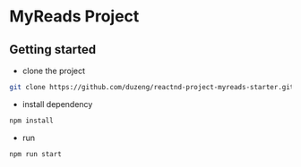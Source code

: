 # MyReads Project

## Getting started
 
+ clone the project
```bash
git clone https://github.com/duzeng/reactnd-project-myreads-starter.git
```
+ install dependency
```bash
npm install
```

+ run
```bash
npm run start
```

